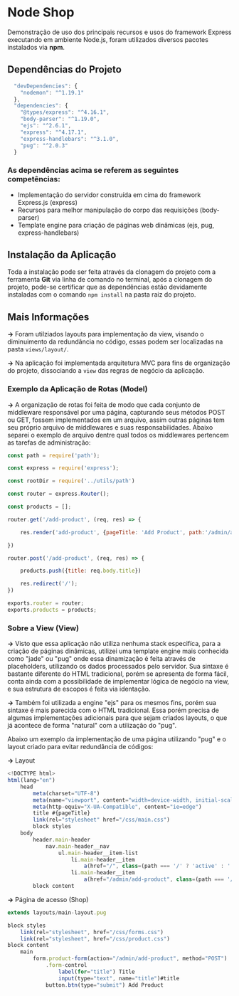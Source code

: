 # Node Shop
Demonstração de uso dos principais recursos e usos do framework Express executando em ambiente Node.js, foram utilizados diversos pacotes instalados via **npm**.

## Dependências do Projeto

```javascript
  "devDependencies": {
    "nodemon": "^1.19.1"
  },
  "dependencies": {
    "@types/express": "^4.16.1",
    "body-parser": "^1.19.0",
    "ejs": "^2.6.1",
    "express": "^4.17.1",
    "express-handlebars": "^3.1.0",
    "pug": "^2.0.3"
  }
  ```

### As dependências acima se referem as seguintes competências:

- Implementação do servidor construída em cima do framework Express.js (express)
- Recursos para melhor manipulação do corpo das requisições (body-parser)
- Template engine para criação de páginas web dinâmicas (ejs, pug, express-handlebars)

## Instalação da Aplicação

Toda a instalação pode ser feita através da clonagem do projeto com a ferramenta **Git** via linha de comando no terminal, após a clonagem do projeto, pode-se certificar que as dependências estão devidamente instaladas com o comando `npm install` na pasta raiz do projeto.

## Mais Informações

**→** Foram utilziados layouts para implementação da view, visando o diminuimento da redundância no código, essas podem ser localizadas na pasta `views/layout/`.

**→** Na aplicação foi implementada arquitetura MVC para fins de organização do projeto, dissociando a `view` das regras de negócio da aplicação.

### Exemplo da Aplicação de Rotas (**Model**)

**→** A organização de rotas foi feita de modo que cada conjunto de middleware responsável por uma página, capturando seus métodos POST ou GET, fossem implementados em um arquivo, assim outras páginas tem seu próprio arquivo de middlewares e suas responsabilidades. Abaixo separei o exemplo de arquivo dentre qual todos os middlewares pertencem as tarefas de administração:

```javascript
const path = require('path');

const express = require('express');

const rootDir = require('../utils/path')

const router = express.Router();

const products = [];

router.get('/add-product', (req, res) => {

    res.render('add-product', {pageTitle: 'Add Product', path:'/admin/add-product'})

})

router.post('/add-product', (req, res) => {

    products.push({title: req.body.title})

    res.redirect('/');
})

exports.router = router;
exports.products = products;
```

### Sobre a View (**View**)

**→** Visto que essa aplicação não utiliza nenhuma stack especifíca, para a criação de páginas dinâmicas, utilizei uma template engine mais conhecida como "jade" ou "pug" onde essa dinamização é feita através de placeholders, utilizando os dados processados pelo servidor. Sua sintaxe é bastante diferente do HTML tradicional, porém se apresenta de forma fácil, conta ainda com a possibilidade de implementar lógica de negócio na view, e sua estrutura de escopos é feita via identação.

**→** Também foi utilizada a engine "ejs" para os mesmos fins, porém sua sintaxe é mais parecida com o HTML tradicional. Essa porém precisa de algumas implementações adicionais para que sejam criados layouts, o que já acontece de forma "natural" com a utilização do "pug".

Abaixo um exemplo da implementação de uma página utilizando "pug" e o layout criado para evitar redundância de códigos:

**→** Layout

```javascript
<!DOCTYPE html>
html(lang="en")
    head
        meta(charset="UTF-8")
        meta(name="viewport", content="width=device-width, initial-scale=1.0")
        meta(http-equiv="X-UA-Compatible", content="ie=edge")
        title #{pageTitle}
        link(rel="stylesheet" href="/css/main.css")
        block styles
    body
        header.main-header
            nav.main-header__nav
                ul.main-header__item-list
                    li.main-header__item
                        a(href="/", class=(path === '/' ? 'active' : '')) Shop
                    li.main-header__item
                        a(href="/admin/add-product", class=(path === '/admin/add-product' ? 'active' : '')) Add Product
        block content
```

**→** Página de acesso (Shop)

```javascript
extends layouts/main-layout.pug

block styles
    link(rel="stylesheet", href="/css/forms.css")
    link(rel="stylesheet", href="/css/product.css")
block content
    main
        form.product-form(action="/admin/add-product", method="POST")
            .form-control
                label(for="title") Title
                input(type="text", name="title")#title
            button.btn(type="submit") Add Product
```
